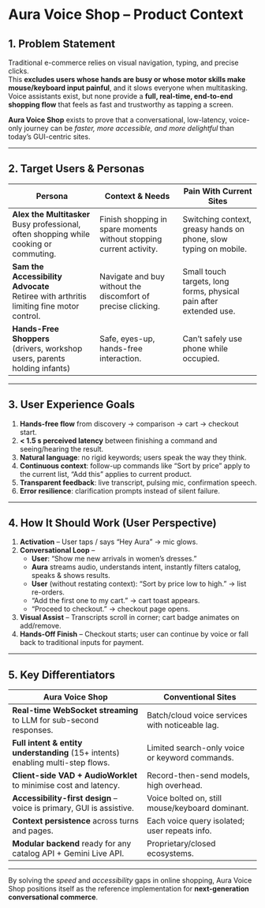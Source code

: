 # Aura Voice Shop – Product Context

## 1. Problem Statement  
Traditional e-commerce relies on visual navigation, typing, and precise clicks.  
This **excludes users whose hands are busy or whose motor skills make mouse/keyboard input painful**, and it slows everyone when multitasking. Voice assistants exist, but none provide a **full, real-time, end-to-end shopping flow** that feels as fast and trustworthy as tapping a screen.

**Aura Voice Shop** exists to prove that a conversational, low-latency, voice-only journey can be *faster, more accessible, and more delightful* than today’s GUI-centric sites.

---

## 2. Target Users & Personas  

| Persona | Context & Needs | Pain With Current Sites |
|---------|-----------------|-------------------------|
| **Alex the Multitasker**<br/>Busy professional, often shopping while cooking or commuting. | Finish shopping in spare moments without stopping current activity. | Switching context, greasy hands on phone, slow typing on mobile. |
| **Sam the Accessibility Advocate**<br/>Retiree with arthritis limiting fine motor control. | Navigate and buy without the discomfort of precise clicking. | Small touch targets, long forms, physical pain after extended use. |
| **Hands-Free Shoppers**<br/>(drivers, workshop users, parents holding infants) | Safe, eyes-up, hands-free interaction. | Can’t safely use phone while occupied. |

---

## 3. User Experience Goals  

1. **Hands-free flow** from discovery → comparison → cart → checkout start.  
2. **< 1.5 s perceived latency** between finishing a command and seeing/hearing the result.  
3. **Natural language**: no rigid keywords; users speak the way they think.  
4. **Continuous context**: follow-up commands like “Sort by price” apply to the current list, “Add this” applies to current product.  
5. **Transparent feedback**: live transcript, pulsing mic, confirmation speech.  
6. **Error resilience**: clarification prompts instead of silent failure.

---

## 4. How It Should Work (User Perspective)  

1. **Activation** – User taps / says “Hey Aura” → mic glows.  
2. **Conversational Loop** –  
   - **User**: “Show me new arrivals in women’s dresses.”  
   - **Aura** streams audio, understands intent, instantly filters catalog, speaks & shows results.  
   - **User** (without restating context): “Sort by price low to high.” → list re-orders.  
   - “Add the first one to my cart.” → cart toast appears.  
   - “Proceed to checkout.” → checkout page opens.  
3. **Visual Assist** – Transcripts scroll in corner; cart badge animates on add/remove.  
4. **Hands-Off Finish** – Checkout starts; user can continue by voice or fall back to traditional inputs for payment.

---

## 5. Key Differentiators  

| Aura Voice Shop | Conventional Sites |
|-----------------|--------------------|
| **Real-time WebSocket streaming** to LLM for sub-second responses. | Batch/cloud voice services with noticeable lag. |
| **Full intent & entity understanding** (15+ intents) enabling multi-step flows. | Limited search-only voice or keyword commands. |
| **Client-side VAD + AudioWorklet** to minimise cost and latency. | Record-then-send models, high overhead. |
| **Accessibility-first design** – voice is primary, GUI is assistive. | Voice bolted on, still mouse/keyboard dominant. |
| **Context persistence** across turns and pages. | Each voice query isolated; user repeats info. |
| **Modular backend** ready for any catalog API + Gemini Live API. | Proprietary/closed ecosystems. |

---

By solving the *speed* and *accessibility* gaps in online shopping, Aura Voice Shop positions itself as the reference implementation for **next-generation conversational commerce**.  
